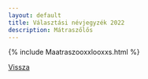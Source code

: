 ```yaml
---
layout: default
title: Választási névjegyzék 2022
description: Mátraszőlős
---
```


{% include Maatraszooxxlooxxs.html %}

[Vissza](./)